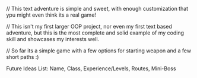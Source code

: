 // This text adventure is simple and sweet, with enough customization that ypu might even think its a real game!

// This isn't my first larger OOP project, nor even my first text based adventure, but this is the most complete and solid example of my coding skill and showcases my interests well. 

// So far its a simple game with a few options for starting weapon and a few short paths :)



Future Ideas List:
Name, Class, Experience/Levels, Routes, Mini-Boss
  
